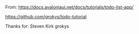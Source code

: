 From:
https://docs.avaloniaui.net/docs/tutorials/todo-list-app/

https://github.com/grokys/todo-tutorial

Thanks for:
Steven Kirk 
grokys